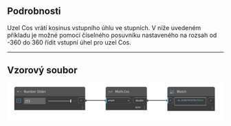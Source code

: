 ## Podrobnosti
Uzel Cos vrátí kosinus vstupního úhlu ve stupních. V níže uvedeném příkladu je možné pomocí číselného posuvníku nastaveného na rozsah od -360 do 360 řídit vstupní úhel pro uzel Cos.
___
## Vzorový soubor

![Cos](./DSCore.Math.Cos_img.jpg)

